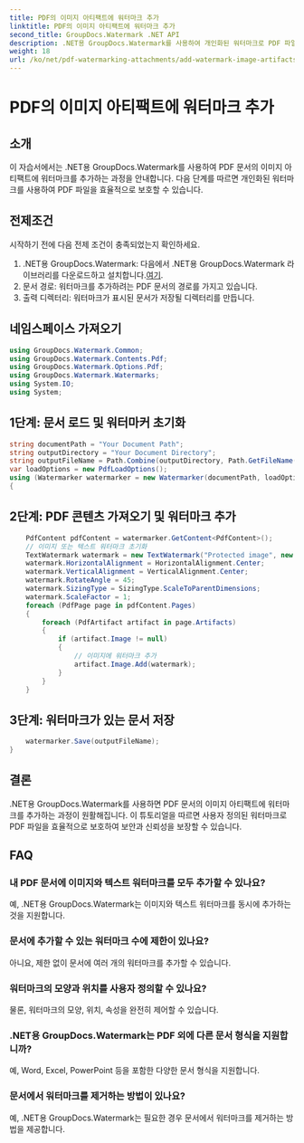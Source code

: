 ```yaml
---
title: PDF의 이미지 아티팩트에 워터마크 추가
linktitle: PDF의 이미지 아티팩트에 워터마크 추가
second_title: GroupDocs.Watermark .NET API
description: .NET용 GroupDocs.Watermark를 사용하여 개인화된 워터마크로 PDF 파일을 보호하세요. PDF 문서의 이미지 아티팩트에 텍스트 또는 이미지 워터마크를 쉽게 추가할 수 있습니다.
weight: 18
url: /ko/net/pdf-watermarking-attachments/add-watermark-image-artifacts-pdf/
---
```


# PDF의 이미지 아티팩트에 워터마크 추가

## 소개
이 자습서에서는 .NET용 GroupDocs.Watermark를 사용하여 PDF 문서의 이미지 아티팩트에 워터마크를 추가하는 과정을 안내합니다. 다음 단계를 따르면 개인화된 워터마크를 사용하여 PDF 파일을 효율적으로 보호할 수 있습니다.
## 전제조건
시작하기 전에 다음 전제 조건이 충족되었는지 확인하세요.
1.  .NET용 GroupDocs.Watermark: 다음에서 .NET용 GroupDocs.Watermark 라이브러리를 다운로드하고 설치합니다.[여기](https://releases.groupdocs.com/Watermark/net/).
2. 문서 경로: 워터마크를 추가하려는 PDF 문서의 경로를 가지고 있습니다.
3. 출력 디렉터리: 워터마크가 표시된 문서가 저장될 디렉터리를 만듭니다.

## 네임스페이스 가져오기
```csharp
using GroupDocs.Watermark.Common;
using GroupDocs.Watermark.Contents.Pdf;
using GroupDocs.Watermark.Options.Pdf;
using GroupDocs.Watermark.Watermarks;
using System.IO;
using System;
```
## 1단계: 문서 로드 및 워터마커 초기화
```csharp
string documentPath = "Your Document Path";
string outputDirectory = "Your Document Directory";
string outputFileName = Path.Combine(outputDirectory, Path.GetFileName(documentPath));
var loadOptions = new PdfLoadOptions();
using (Watermarker watermarker = new Watermarker(documentPath, loadOptions))
{
```
## 2단계: PDF 콘텐츠 가져오기 및 워터마크 추가
```csharp
	PdfContent pdfContent = watermarker.GetContent<PdfContent>();
	// 이미지 또는 텍스트 워터마크 초기화
	TextWatermark watermark = new TextWatermark("Protected image", new Font("Arial", 8));
	watermark.HorizontalAlignment = HorizontalAlignment.Center;
	watermark.VerticalAlignment = VerticalAlignment.Center;
	watermark.RotateAngle = 45;
	watermark.SizingType = SizingType.ScaleToParentDimensions;
	watermark.ScaleFactor = 1;
	foreach (PdfPage page in pdfContent.Pages)
	{
		foreach (PdfArtifact artifact in page.Artifacts)
		{
			if (artifact.Image != null)
			{
				// 이미지에 워터마크 추가
				artifact.Image.Add(watermark);
			}
		}
	}
```
## 3단계: 워터마크가 있는 문서 저장
```csharp
	watermarker.Save(outputFileName);
}
```

## 결론
.NET용 GroupDocs.Watermark를 사용하면 PDF 문서의 이미지 아티팩트에 워터마크를 추가하는 과정이 원활해집니다. 이 튜토리얼을 따르면 사용자 정의된 워터마크로 PDF 파일을 효율적으로 보호하여 보안과 신뢰성을 보장할 수 있습니다.
## FAQ
### 내 PDF 문서에 이미지와 텍스트 워터마크를 모두 추가할 수 있나요?
예, .NET용 GroupDocs.Watermark는 이미지와 텍스트 워터마크를 동시에 추가하는 것을 지원합니다.
### 문서에 추가할 수 있는 워터마크 수에 제한이 있나요?
아니요, 제한 없이 문서에 여러 개의 워터마크를 추가할 수 있습니다.
### 워터마크의 모양과 위치를 사용자 정의할 수 있나요?
물론, 워터마크의 모양, 위치, 속성을 완전히 제어할 수 있습니다.
### .NET용 GroupDocs.Watermark는 PDF 외에 다른 문서 형식을 지원합니까?
예, Word, Excel, PowerPoint 등을 포함한 다양한 문서 형식을 지원합니다.
### 문서에서 워터마크를 제거하는 방법이 있나요?
예, .NET용 GroupDocs.Watermark는 필요한 경우 문서에서 워터마크를 제거하는 방법을 제공합니다.